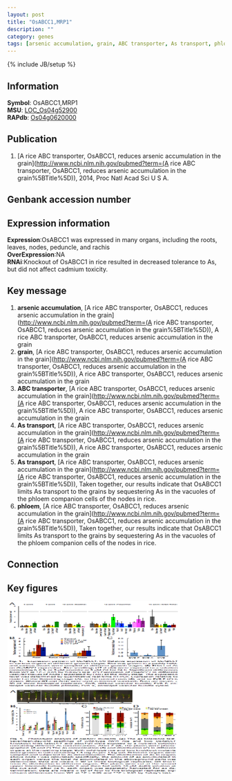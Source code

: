 ```yaml
---
layout: post
title: "OsABCC1,MRP1"
description: ""
category: genes
tags: [arsenic accumulation, grain, ABC transporter, As transport, phloem]
---
```

{% include JB/setup %}

## Information
__Symbol__: OsABCC1,MRP1  
__MSU__: [LOC_Os04g52900](http://rice.plantbiology.msu.edu/cgi-bin/ORF_infopage.cgi?orf=LOC_Os04g52900)  
__RAPdb__: [Os04g0620000](http://rapdb.dna.affrc.go.jp/viewer/gbrowse_details/irgsp1?name=Os04g0620000)  

## Publication
1. [A rice ABC transporter, OsABCC1, reduces arsenic accumulation in the grain](http://www.ncbi.nlm.nih.gov/pubmed?term=(A rice ABC transporter, OsABCC1, reduces arsenic accumulation in the grain%5BTitle%5D)), 2014, Proc Natl Acad Sci U S A.

## Genbank accession number

## Expression information
__Expression__:OsABCC1 was expressed in many organs, including the roots, leaves, nodes, peduncle, and rachis  
__OverExpression__:NA  
__RNAi__:Knockout of OsABCC1 in rice resulted in decreased tolerance to As, but did not affect cadmium toxicity.  

## Key message
1. __arsenic accumulation__, [A rice ABC transporter, OsABCC1, reduces arsenic accumulation in the grain](http://www.ncbi.nlm.nih.gov/pubmed?term=(A rice ABC transporter, OsABCC1, reduces arsenic accumulation in the grain%5BTitle%5D)), A rice ABC transporter, OsABCC1, reduces arsenic accumulation in the grain
2. __grain__, [A rice ABC transporter, OsABCC1, reduces arsenic accumulation in the grain](http://www.ncbi.nlm.nih.gov/pubmed?term=(A rice ABC transporter, OsABCC1, reduces arsenic accumulation in the grain%5BTitle%5D)), A rice ABC transporter, OsABCC1, reduces arsenic accumulation in the grain
3. __ABC transporter__, [A rice ABC transporter, OsABCC1, reduces arsenic accumulation in the grain](http://www.ncbi.nlm.nih.gov/pubmed?term=(A rice ABC transporter, OsABCC1, reduces arsenic accumulation in the grain%5BTitle%5D)), A rice ABC transporter, OsABCC1, reduces arsenic accumulation in the grain
4. __As transport__, [A rice ABC transporter, OsABCC1, reduces arsenic accumulation in the grain](http://www.ncbi.nlm.nih.gov/pubmed?term=(A rice ABC transporter, OsABCC1, reduces arsenic accumulation in the grain%5BTitle%5D)), A rice ABC transporter, OsABCC1, reduces arsenic accumulation in the grain
5. __As transport__, [A rice ABC transporter, OsABCC1, reduces arsenic accumulation in the grain](http://www.ncbi.nlm.nih.gov/pubmed?term=(A rice ABC transporter, OsABCC1, reduces arsenic accumulation in the grain%5BTitle%5D)), Taken together, our results indicate that OsABCC1 limits As transport to the grains by sequestering As in the vacuoles of the phloem companion cells of the nodes in rice.
6. __phloem__, [A rice ABC transporter, OsABCC1, reduces arsenic accumulation in the grain](http://www.ncbi.nlm.nih.gov/pubmed?term=(A rice ABC transporter, OsABCC1, reduces arsenic accumulation in the grain%5BTitle%5D)), Taken together, our results indicate that OsABCC1 limits As transport to the grains by sequestering As in the vacuoles of the phloem companion cells of the nodes in rice.

## Connection

## Key figures
<img src= " OsABCC1.exp.png " width="400" height="200">
<img src= " OsABCC1.pheno.png " width="400" height="200">


